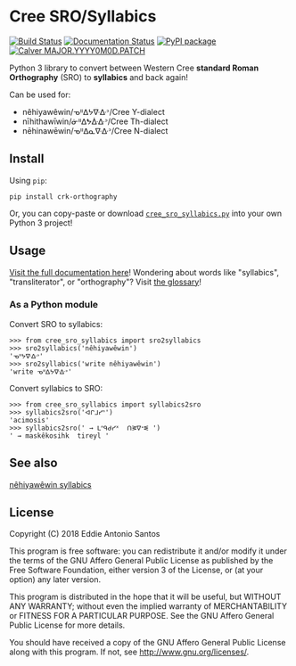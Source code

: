 Cree SRO/Syllabics
==================

[![Build Status](https://travis-ci.org/eddieantonio/cree-sro-syllabics.svg?branch=master)](https://travis-ci.org/eddieantonio/cree-sro-syllabics)
[![Documentation Status](https://readthedocs.org/projects/crk-orthography/badge/?version=stable)](https://crk-orthography.readthedocs.io/en/stable/?badge=stable)
[![PyPI package](https://img.shields.io/pypi/v/crk_orthography.svg)](https://pypi.org/project/crk_orthography/)
[![Calver MAJOR.YYYY0M0D.PATCH](https://img.shields.io/badge/calver-MAJOR.YYYY0M0D.PATCH-22bfda.svg)](http://calver.org/)

Python 3 library to convert between Western Cree **standard Roman
Orthography** (SRO) to **syllabics** and back again!

Can be used for:

 - nêhiyawêwin/ᓀᐦᐃᔭᐍᐏᐣ/Cree Y-dialect
 - nīhithawīwin/ᓃᐦᐃᖬᐑᐏᐣ/Cree Th-dialect
 - nēhinawēwin/ᓀᐦᐃᓇᐍᐏᐣ/Cree N-dialect

Install
-------

Using `pip`:

    pip install crk-orthography

Or, you can copy-paste or download [`cree_sro_syllabics.py`][download] into
your own Python 3 project!

[download]: https://github.com/eddieantonio/cree-sro-syllabics/raw/master/cree_sro_syllabics.py


Usage
-----

[Visit the full documentation here][documentation]! Wondering about
words like "syllabics", "transliterator", or "orthography"? Visit
[the glossary][glossary]!

[documentation]: https://crk-orthography.readthedocs.io/en/stable/
[glossary]: https://crk-orthography.readthedocs.io/en/stable/glossary.html


### As a Python module

Convert SRO to syllabics:

    >>> from cree_sro_syllabics import sro2syllabics
    >>> sro2syllabics('nêhiyawêwin')
    'ᓀᐦᔭᐍᐏᐣ'
    >>> sro2syllabics('write nêhiyawêwin')
    'write ᓀᐦᐃᔭᐍᐏᐣ'

Convert syllabics to SRO:

    >>> from cree_sro_syllabics import syllabics2sro
    >>> syllabics2sro('ᐊᒋᒧᓯᐢ')
    'acimosis'
    >>> syllabics2sro(' → ᒪᐢᑫᑯᓯᕽ  ᑎᕒᐁᕀᓬ ')
    ' → maskêkosihk  tireyl '


See also
--------

[nêhiyawêwin syllabics](https://github.com/UAlbertaALTLab/nehiyawewin-syllabics)


License
-------

Copyright (C) 2018 Eddie Antonio Santos

This program is free software: you can redistribute it and/or modify
it under the terms of the GNU Affero General Public License as
published by the Free Software Foundation, either version 3 of the
License, or (at your option) any later version.

This program is distributed in the hope that it will be useful,
but WITHOUT ANY WARRANTY; without even the implied warranty of
MERCHANTABILITY or FITNESS FOR A PARTICULAR PURPOSE.  See the
GNU Affero General Public License for more details.

You should have received a copy of the GNU Affero General Public License
along with this program.  If not, see <http://www.gnu.org/licenses/>.
